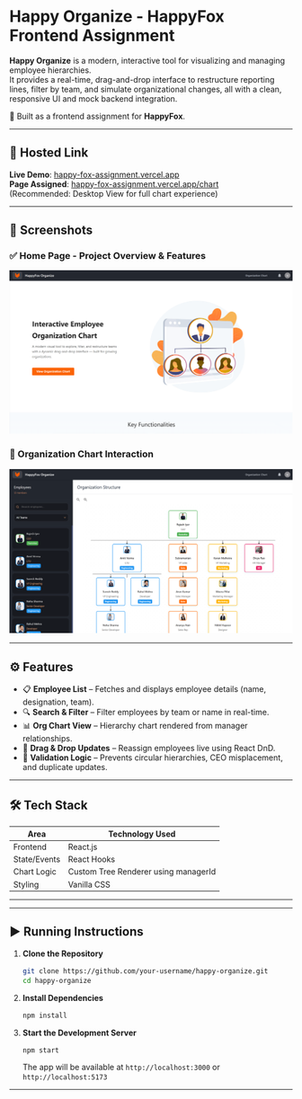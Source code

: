 # Happy Organize  - HappyFox Frontend Assignment

**Happy Organize** is a modern, interactive tool for visualizing and managing employee hierarchies.  
It provides a real-time, drag-and-drop interface to restructure reporting lines, filter by team, and simulate organizational changes, all with a clean, responsive UI and mock backend integration.

🎯 Built as a frontend assignment for **HappyFox**.

---

## 🔗 Hosted Link

**Live Demo**: [happy-fox-assignment.vercel.app](https://happy-fox-assignment.vercel.app/)  
**Page Assigned**: [happy-fox-assignment.vercel.app/chart](https://happy-fox-assignment.vercel.app/chart)  
(Recommended: Desktop View for full chart experience)

---

## 📸 Screenshots

### ✅ Home Page - Project Overview & Features

![Homepage Screenshot](homepage.png)

### 🧩 Organization Chart Interaction

![Org Chart Screenshot](chart.png)

---

## ⚙️ Features

- 📋 **Employee List** – Fetches and displays employee details (name, designation, team).
- 🔍 **Search & Filter** – Filter employees by team or name in real-time.
- 📊 **Org Chart View** – Hierarchy chart rendered from manager relationships.
- 🔄 **Drag & Drop Updates** – Reassign employees live using React DnD.
- 🚫 **Validation Logic** – Prevents circular hierarchies, CEO misplacement, and duplicate updates.

---

## 🛠️ Tech Stack

| Area             | Technology Used                |
|------------------|--------------------------------|
| Frontend         | React.js                       |
| State/Events     | React Hooks                    |
| Chart Logic      | Custom Tree Renderer using managerId |
| Styling          | Vanilla CSS                    |

---
---

## ▶️ Running Instructions

1. **Clone the Repository**
   ```bash
   git clone https://github.com/your-username/happy-organize.git
   cd happy-organize
   ```

2. **Install Dependencies**
   ```bash
   npm install
   ```

3. **Start the Development Server**
   ```bash
   npm start
   ```

   The app will be available at `http://localhost:3000` or `http://localhost:5173`

---

